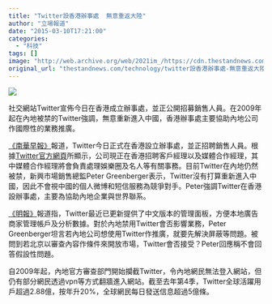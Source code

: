 ```yaml
---
title: "Twitter設香港辦事處  無意重返大陸"
author: "立場報道"
date: "2015-03-10T17:21:00"
categories:
  - "科技"
tags: []
image: "http://web.archive.org/web/2021im_/https://cdn.thestandnews.com/media/photos/cache/11-01_2Bgqx_1200x0.png"
original_url: "thestandnews.com/technology/twitter設香港辦事處-無意重返大陸"
---
```

![](http://web.archive.org/web/2021im_/https://cdn.thestandnews.com/media/photos/cache/11-01_2Bgqx_1200x0.png)

社交網站Twitter宣佈今日在香港成立辦事處，並正公開招募銷售人員。在2009年起在內地被禁的Twitter強調，無意重新進入中國，香港辦事處主要協助內地公司作國際性的業務推廣。

[《南華早報》](http://web.archive.org/web/20210628175721/http://www.scmp.com/news/hong-kong/article/1734257/no-intention-re-enter-china-says-twitter-executive-hong-kong-hq?utm_content=buffer75932&utm_medium=social&utm_source=twitter.com&utm_campaign=buffer)報道，Twitter今日正式在香港設立辦事處，並正招聘銷售人員。根據[Twitter官方網頁](http://web.archive.org/web/20210628175721/https://about.twitter.com/hong-kong)所顯示，公司現正在香港招聘客戶經理以及媒體合作經理，其中媒體合作經理將會負責處理娛樂圈及名人等有關事務。目前Twitter在內地仍然被禁，新興市場銷售總監Peter Greenberger表示，Twitter沒有打算重新進入中國，因此不會視中國的個人微博和短信服務為競爭對手。Peter強調Twitter在香港設辦事處，主要為協助內地企業與世界聯系。

[《明報》](http://web.archive.org/web/20210628175721/http://news.mingpao.com/ins/twitter%E5%9C%A8%E6%B8%AF%E8%A8%AD%E8%BE%A6%E5%85%AC%E5%AE%A4%E8%81%98%E9%8A%B7%E5%94%AE%E4%BA%BA%E5%93%A1/web_tc/article/20150310/s00002/1425970999509)報道指，Twitter最近已更新提供了中文版本的管理面板，方便本地廣告商家管理帳戶及分析數據。對於內地禁用Twitter會否影響業務，Peter Greenberger坦言若內地公司想使用Twitter作推廣，就要先解決屏蔽等問題。被問到若北京以審查內容作條件來開放市場，Twitter會否接受？Peter回應稱不會回答假設性問題。

自2009年起，內地官方審查部門開始攔截Twitter，令內地網民無法登入網站，但仍有部分網民透過vpn等方式翻牆進入網站。截至去年第4季，Twitter全球活躍用戶超過2.88億，按年升20%，全球網民每日發送信息超過5億條。
